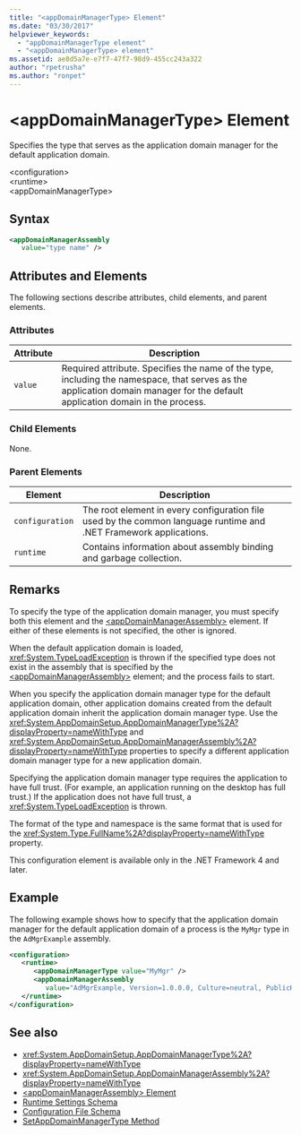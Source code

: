 ```yaml
---
title: "<appDomainManagerType> Element"
ms.date: "03/30/2017"
helpviewer_keywords: 
  - "appDomainManagerType element"
  - "<appDomainManagerType> element"
ms.assetid: ae8d5a7e-e7f7-47f7-98d9-455cc243a322
author: "rpetrusha"
ms.author: "ronpet"
---
```

# \<appDomainManagerType> Element
Specifies the type that serves as the application domain manager for the default application domain.  
  
 \<configuration>  
\<runtime>  
\<appDomainManagerType>  
  
## Syntax  
  
```xml  
<appDomainManagerAssembly   
   value="type name" />  
```  
  
## Attributes and Elements  
 The following sections describe attributes, child elements, and parent elements.  
  
### Attributes  
  
|Attribute|Description|  
|---------------|-----------------|  
|`value`|Required attribute. Specifies the name of the type, including the namespace, that serves as the application domain manager for the default application domain in the process.|  
  
### Child Elements  
 None.  
  
### Parent Elements  
  
|Element|Description|  
|-------------|-----------------|  
|`configuration`|The root element in every configuration file used by the common language runtime and .NET Framework applications.|  
|`runtime`|Contains information about assembly binding and garbage collection.|  
  
## Remarks  
 To specify the type of the application domain manager, you must specify both this element and the [\<appDomainManagerAssembly>](../../../../../docs/framework/configure-apps/file-schema/runtime/appdomainmanagerassembly-element.md) element. If either of these elements is not specified, the other is ignored.  
  
 When the default application domain is loaded, <xref:System.TypeLoadException> is thrown if the specified type does not exist in the assembly that is specified by the [\<appDomainManagerAssembly>](../../../../../docs/framework/configure-apps/file-schema/runtime/appdomainmanagerassembly-element.md) element; and the process fails to start.  
  
 When you specify the application domain manager type for the default application domain, other application domains created from the default application domain inherit the application domain manager type. Use the <xref:System.AppDomainSetup.AppDomainManagerType%2A?displayProperty=nameWithType> and <xref:System.AppDomainSetup.AppDomainManagerAssembly%2A?displayProperty=nameWithType> properties to specify a different application domain manager type for a new application domain.  
  
 Specifying the application domain manager type requires the application to have full trust. (For example, an application running on the desktop has full trust.) If the application does not have full trust, a <xref:System.TypeLoadException> is thrown.  
  
 The format of the type and namespace is the same format that is used for the <xref:System.Type.FullName%2A?displayProperty=nameWithType> property.  
  
 This configuration element is available only in the .NET Framework 4 and later.  
  
## Example  
 The following example shows how to specify that the application domain manager for the default application domain of a process is the `MyMgr` type in the `AdMgrExample` assembly.  
  
```xml  
<configuration>  
   <runtime>  
      <appDomainManagerType value="MyMgr" />  
      <appDomainManagerAssembly   
         value="AdMgrExample, Version=1.0.0.0, Culture=neutral, PublicKeyToken=6856bccf150f00b3" />  
   </runtime>  
</configuration>  
```  
  
## See also

- <xref:System.AppDomainSetup.AppDomainManagerType%2A?displayProperty=nameWithType>
- <xref:System.AppDomainSetup.AppDomainManagerAssembly%2A?displayProperty=nameWithType>
- [\<appDomainManagerAssembly> Element](../../../../../docs/framework/configure-apps/file-schema/runtime/appdomainmanagerassembly-element.md)
- [Runtime Settings Schema](../../../../../docs/framework/configure-apps/file-schema/runtime/index.md)
- [Configuration File Schema](../../../../../docs/framework/configure-apps/file-schema/index.md)
- [SetAppDomainManagerType Method](../../../../../docs/framework/unmanaged-api/hosting/iclrcontrol-setappdomainmanagertype-method.md)
